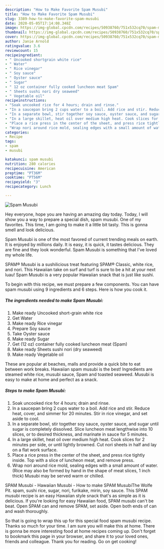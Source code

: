 ```yaml
---
description: "How to Make Favorite Spam Musubi"
title: "How to Make Favorite Spam Musubi"
slug: 3389-how-to-make-favorite-spam-musubi
date: 2020-05-05T17:14:08.348Z
image: https://img-global.cpcdn.com/recipes/50938760/751x532cq70/spam-musubi-recipe-main-photo.jpg
thumbnail: https://img-global.cpcdn.com/recipes/50938760/751x532cq70/spam-musubi-recipe-main-photo.jpg
cover: https://img-global.cpcdn.com/recipes/50938760/751x532cq70/spam-musubi-recipe-main-photo.jpg
author: Janie Arnold
ratingvalue: 3.6
reviewcount: 15
recipeingredient:
- " Uncooked shortgrain white rice"
- " Water"
- " Rice vinegar"
- " Soy sauce"
- " Oyster sauce"
- " Sugar"
- " 12 oz container fully cooked luncheon meat Spam"
- " Sheets sushi nori dry seaweed"
- " Vegetable oil"
recipeinstructions:
- "Soak uncooked rice for 4 hours; drain and rinse."
- "In a saucepan bring 2 cups water to a boil. Add rice and stir. Reduce heat, cover, and simmer for 20 minutes. Stir in rice vinegar, and set aside to cool."
- "In a separate bowl, stir together soy sauce, oyster sauce, and sugar until sugar is completely dissolved. Slice luncheon meat lengthwise into 10 slices, or to desired thickness, and marinate in sauce for 5 minutes."
- "In a large skillet, heat oil over medium high heat. Cook slices for 2 minutes per side, or until lightly browned. Cut nori sheets in half and lay on a flat work surface."
- "Place a rice press in the center of the sheet, and press rice tightly inside. Top with a slice of luncheon meat, and remove press."
- "Wrap nori around rice mold, sealing edges with a small amount of water. (Rice may also be formed by hand in the shape of meat slices, 1 inch thick) Musubi may be served warm or chilled."
categories:
- Recipe
tags:
- spam
- musubi

katakunci: spam musubi 
nutrition: 280 calories
recipecuisine: American
preptime: "PT36M"
cooktime: "PT56M"
recipeyield: "3"
recipecategory: Lunch

---
```



![Spam Musubi](https://img-global.cpcdn.com/recipes/50938760/751x532cq70/spam-musubi-recipe-main-photo.jpg)

Hey everyone, hope you are having an amazing day today. Today, I will show you a way to prepare a special dish, spam musubi. One of my favorites. This time, I am going to make it a little bit tasty. This is gonna smell and look delicious.

Spam Musubi is one of the most favored of current trending meals on earth. It is enjoyed by millions daily. It is easy, it is quick, it tastes delicious. They are fine and they look wonderful. Spam Musubi is something that I've loved my whole life.

SPAM® Musubi is a sushilicious treat featuring SPAM® Classic, white rice, and nori. This Hawaiian take on surf and turf is sure to be a hit at your next luau! Spam Musubi is a very popular Hawaiian snack that is just like sushi.


To begin with this recipe, we must prepare a few components. You can have spam musubi using 9 ingredients and 6 steps. Here is how you cook it.

<!--inarticleads1-->

##### The ingredients needed to make Spam Musubi:

1. Make ready  Uncooked short-grain white rice
1. Get  Water
1. Make ready  Rice vinegar
1. Prepare  Soy sauce
1. Take  Oyster sauce
1. Make ready  Sugar
1. Get  (12 oz) container fully cooked luncheon meat (Spam)
1. Make ready  Sheets sushi nori (dry seaweed)
1. Make ready  Vegetable oil


These are popular at beaches, malls and provide a quick bite to eat between work breaks. Hawaiian spam musubi is the best! Ingredients are steamed white rice, musubi sauce, Spam and toasted seaweed. Musubi is easy to make at home and perfect as a snack. 

<!--inarticleads2-->

##### Steps to make Spam Musubi:

1. Soak uncooked rice for 4 hours; drain and rinse.
1. In a saucepan bring 2 cups water to a boil. Add rice and stir. Reduce heat, cover, and simmer for 20 minutes. Stir in rice vinegar, and set aside to cool.
1. In a separate bowl, stir together soy sauce, oyster sauce, and sugar until sugar is completely dissolved. Slice luncheon meat lengthwise into 10 slices, or to desired thickness, and marinate in sauce for 5 minutes.
1. In a large skillet, heat oil over medium high heat. Cook slices for 2 minutes per side, or until lightly browned. Cut nori sheets in half and lay on a flat work surface.
1. Place a rice press in the center of the sheet, and press rice tightly inside. Top with a slice of luncheon meat, and remove press.
1. Wrap nori around rice mold, sealing edges with a small amount of water. (Rice may also be formed by hand in the shape of meat slices, 1 inch thick) Musubi may be served warm or chilled.


SPAM Musubi - Hawaiian Musubi - How to make SPAM MusubiThe Wolfe Pit. spam, sushi rice, sugar, nori, furikake, mirin, soy sauce. This SPAM musubi recipe is an easy Hawaiian style snack that&#39;s as simple as it is delicious. If you&#39;re looking for easy Hawaiian food, SPAM musubi can&#39;t be beat. Open SPAM can and remove SPAM, set aside. Open both ends of can and wash thoroughly. 

So that is going to wrap this up for this special food spam musubi recipe. Thanks so much for your time. I am sure you will make this at home. There is gonna be more interesting food at home recipes coming up. Don't forget to bookmark this page in your browser, and share it to your loved ones, friends and colleague. Thank you for reading. Go on get cooking!
